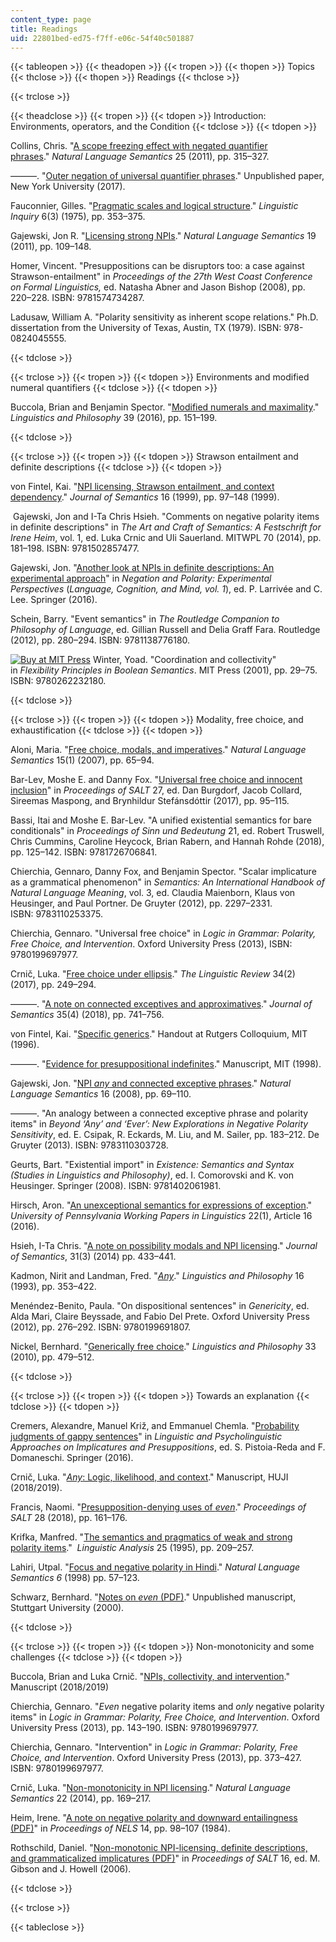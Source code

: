 ```yaml
---
content_type: page
title: Readings
uid: 22801bed-ed75-f7ff-e06c-54f40c501887
---
```


{{< tableopen >}}
{{< theadopen >}}
{{< tropen >}}
{{< thopen >}}
Topics
{{< thclose >}}
{{< thopen >}}
Readings
{{< thclose >}}

{{< trclose >}}

{{< theadclose >}}
{{< tropen >}}
{{< tdopen >}}
Introduction: Environments, operators, and the Condition
{{< tdclose >}}
{{< tdopen >}}


Collins, Chris. "[A scope freezing effect with negated quantifier phrases](https://doi.org/10.1007/s11050-017-9137-8)." _Natural Language Semantics_ 25 (2011), pp. 315–327.

———. "[Outer negation of universal quantifier phrases](https://ling.auf.net/lingbuzz/003642)." Unpublished paper, New York University (2017).

Fauconnier, Gilles. "[Pragmatic scales and logical structure](http://www.jstor.org/stable/4177882)." _Linguistic Inquiry_ 6(3) (1975), pp. 353–375.

Gajewski, Jon R. "[Licensing strong NPIs](https://doi.org/10.1007/s11050-010-9067-1)." _Natural Language Semantics_ 19 (2011), pp. 109–148.

Homer, Vincent. "Presuppositions can be disruptors too: a case against Strawson-entailment" in _Proceedings of the 27th West Coast Conference on Formal Linguistics,_ ed. Natasha Abner and Jason Bishop (2008), pp. 220–228. ISBN: 9781574734287.

Ladusaw, William A. "Polarity sensitivity as inherent scope relations." Ph.D. dissertation from the University of Texas, Austin, TX (1979). ISBN: 978-0824045555.


{{< tdclose >}}

{{< trclose >}}
{{< tropen >}}
{{< tdopen >}}
Environments and modified numeral quantifiers
{{< tdclose >}}
{{< tdopen >}}


Buccola, Brian and Benjamin Spector. "[Modified numerals and maximality](https://doi.org/10.1007/s10988-016-9187-2)." _Linguistics and Philosophy_ 39 (2016), pp. 151–199.


{{< tdclose >}}

{{< trclose >}}
{{< tropen >}}
{{< tdopen >}}
Strawson entailment and definite descriptions
{{< tdclose >}}
{{< tdopen >}}


von Fintel, Kai. "[NPI licensing, Strawson entailment, and context dependency](https://doi.org/10.1093/jos/16.2.97)." _Journal of Semantics_ 16 (1999), pp. 97–148 (1999).

 Gajewski, Jon and I-Ta Chris Hsieh. "Comments on negative polarity items in definite descriptions" in _The Art and Craft of Semantics: A Festschrift for Irene Heim_, vol. 1, ed. Luka Crnic and Uli Sauerland. MITWPL 70 (2014), pp. 181–198. ISBN: 9781502857477.

Gajewski, Jon. "[Another look at NPIs in definite descriptions: An experimental approach](https://doi.org/10.1007/978-3-319-17464-8_13)" in _Negation and Polarity: Experimental Perspectives_ (_Language, Cognition, and Mind, vol. 1_), ed. P. Larrivée and C. Lee. Springer (2016).

Schein, Barry. "Event semantics" in _The Routledge Companion to Philosophy of Language_, ed. Gillian Russell and Delia Graff Fara. Routledge (2012), pp. 280–294. ISBN: 9781138776180.

[![Buy at MIT Press](/images/mp_logo.gif)](https://mitpress.mit.edu/9780262232180) Winter, Yoad. "Coordination and collectivity" in _Flexibility Principles in Boolean Semantics_. MIT Press (2001), pp. 29–75. ISBN: 9780262232180.


{{< tdclose >}}

{{< trclose >}}
{{< tropen >}}
{{< tdopen >}}
Modality, free choice, and exhaustification
{{< tdclose >}}
{{< tdopen >}}


Aloni, Maria. "[Free choice, modals, and imperatives](https://doi.org/10.1007/s11050-007-9010-2)." _Natural Language Semantics_ 15(1) (2007), pp. 65–94.

Bar-Lev, Moshe E. and Danny Fox. "[Universal free choice and innocent inclusion](https://journals.linguisticsociety.org/proceedings/index.php/SALT/article/view/27.95/3817)" in _Proceedings of SALT_ 27, ed. Dan Burgdorf, Jacob Collard, Sireemas Maspong, and Brynhildur Stefánsdóttir (2017), pp. 95–115.

Bassi, Itai and Moshe E. Bar-Lev. "A unified existential semantics for bare conditionals" in _Proceedings of Sinn und Bedeutung_ 21, ed. Robert Truswell, Chris Cummins, Caroline Heycock, Brian Rabern, and Hannah Rohde (2018), pp. 125–142. ISBN: 9781726706841.

Chierchia, Gennaro, Danny Fox, and Benjamin Spector. "Scalar implicature as a grammatical phenomenon" in _Semantics: An International Handbook of Natural Language Meaning_, vol. 3, ed. Claudia Maienborn, Klaus von Heusinger, and Paul Portner. De Gruyter (2012), pp. 2297–2331. ISBN: 9783110253375.

Chierchia, Gennaro. "Universal free choice" in _Logic in Grammar: Polarity, Free Choice, and Intervention_. Oxford University Press (2013), ISBN: 9780199697977.

Crnič, Luka. "[Free choice under ellipsis](https://doi.org/10.1515/tlr-2017-0002)." _The Linguistic Review_ 34(2) (2017), pp. 249–294.

———. "[A note on connected exceptives and approximatives](https://doi.org/10.1093/jos/ffy011)." _Journal of Semantics_ 35(4) (2018), pp. 741–756.

von Fintel, Kai. "[Specific generics](https://web.mit.edu/fintel/fintel-1996-specific-generics.pdf)." Handout at Rutgers Colloquium, MIT (1996).

———. "[Evidence for presuppositional indefinites](http://web.mit.edu/fintel/fintel-1998-presupp-indef.pdf)." Manuscript, MIT (1998).

Gajewski, Jon. "[NPI _any_ and connected exceptive phrases](https://doi.org/10.1007/s11050-007-9025-8)." _Natural Language Semantics_ 16 (2008), pp. 69–110.

———. "An analogy between a connected exceptive phrase and polarity items" in _Beyond ‘Any’ and ‘Ever’: New Explorations in Negative Polarity Sensitivity_, ed. E. Csipak, R. Eckards, M. Liu, and M. Sailer, pp. 183–212. De Gruyter (2013). ISBN: 9783110303728.

Geurts, Bart. "Existential import" in _Existence: Semantics and Syntax (Studies in Linguistics and Philosophy)_, ed. I. Comorovski and K. von Heusinger. Springer (2008). ISBN: 9781402061981.

Hirsch, Aron. "[An unexceptional semantics for expressions of exception](https://repository.upenn.edu/pwpl/vol22/iss1/16)." _University of Pennsylvania Working Papers in Linguistics_ 22(1), Article 16 (2016).

Hsieh, I-Ta Chris. "[A note on possibility modals and NPI licensing](https://doi.org/10.1093/jos/fft009)." _Journal of Semantics_, 31(3) (2014) pp. 433–441. 

Kadmon, Nirit and Landman, Fred. "_[Any](https://doi.org/10.1007/BF00985272)_." _Linguistics and Philosophy_ 16 (1993), pp. 353–422.

Menéndez-Benito, Paula. "On dispositional sentences" in _Genericity_, ed. Alda Mari, Claire Beyssade, and Fabio Del Prete. Oxford University Press (2012), pp. 276–292. ISBN: 9780199691807.

Nickel, Bernhard. "[Generically free choice](https://doi.org/10.1007/s10988-011-9087-4)." _Linguistics and Philosophy_ 33 (2010), pp. 479–512.


{{< tdclose >}}

{{< trclose >}}
{{< tropen >}}
{{< tdopen >}}
Towards an explanation
{{< tdclose >}}
{{< tdopen >}}


Cremers, Alexandre, Manuel Križ, and Emmanuel Chemla. "[Probability judgments of gappy sentences](https://doi.org/10.1007/978-3-319-50696-8_5)" in _Linguistic and Psycholinguistic Approaches on Implicatures and Presuppositions_, ed. S. Pistoia-Reda and F. Domaneschi. Springer (2016).

Crnič, Luka. "[_Any_: Logic, likelihood, and context](https://ling.auf.net/lingbuzz/004552)." Manuscript, HUJI (2018/2019).

Francis, Naomi. "[Presupposition-denying uses of _even_](https://journals.linguisticsociety.org/proceedings/index.php/SALT/article/view/28.161/4040)." _Proceedings of SALT_ 28 (2018), pp. 161–176.

Krifka, Manfred. "[The semantics and pragmatics of weak and strong polarity items](http://dx.doi.org/10.3765/salt.v4i0.2462)."  _Linguistic Analysis_ 25 (1995), pp. 209–257.

Lahiri, Utpal. "[Focus and negative polarity in Hindi](https://doi.org/10.1023/A:1008211808250)." _Natural Language Semantics 6_ (1998) pp. 57–123.

Schwarz, Bernhard. "[Notes on _even_ (PDF)](http://webpages.mcgill.ca/staff/group4/bschwa8/web/pdf/even.pdf)." Unpublished manuscript, Stuttgart University (2000).


{{< tdclose >}}

{{< trclose >}}
{{< tropen >}}
{{< tdopen >}}
Non-monotonicity and some challenges
{{< tdclose >}}
{{< tdopen >}}


Buccola, Brian and Luka Crnič. "[NPIs, collectivity, and intervention](https://ling.auf.net/lingbuzz/004553)." Manuscript (2018/2019)

Chierchia, Gennaro. "_Even_ negative polarity items and _only_ negative polarity items" in _Logic in Grammar: Polarity, Free Choice, and Intervention_. Oxford University Press (2013), pp. 143–190. ISBN: 9780199697977.

Chierchia, Gennaro. "Intervention" in _Logic in Grammar: Polarity, Free Choice, and Intervention_. Oxford University Press (2013), pp. 373–427. ISBN: 9780199697977.

Crnič, Luka. "[Non-monotonicity in NPI licensing](https://doi.org/10.1007/s11050-014-9104-6)." _Natural Language Semantics_ 22 (2014), pp. 169–217.

Heim, Irene. "[A note on negative polarity and downward entailingness (PDF)](https://semanticsarchive.net/Archive/DUxZWMyM/Heim_nels14.pdf)" in _Proceedings of NELS_ 14, pp. 98–107 (1984).

Rothschild, Daniel. "[Non-monotonic NPI-licensing, definite descriptions, and grammaticalized implicatures (PDF)](https://ecommons.cornell.edu/bitstream/handle/1813/7590/salt16_rothschild_228_240.pdf)" in _Proceedings of SALT_ 16, ed. M. Gibson and J. Howell (2006).


{{< tdclose >}}

{{< trclose >}}

{{< tableclose >}}